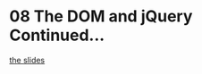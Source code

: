 <h1>08 The DOM and jQuery Continued...</h1>

[the slides](https://joncancode.github.io/general_assembly_javascript_2019/08/index.html "slides")

